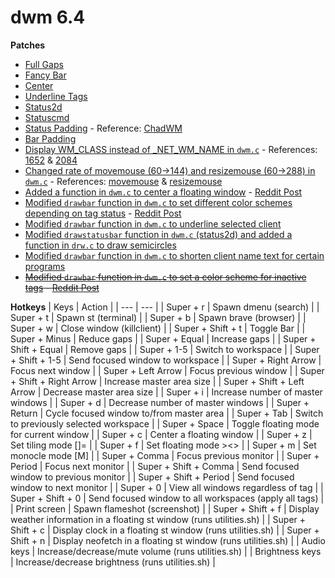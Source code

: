 # dwm 6.4
**Patches**
* [Full Gaps](https://dwm.suckless.org/patches/fullgaps/)
* [Fancy Bar](https://dwm.suckless.org/patches/fancybar/)
* [Center](https://dwm.suckless.org/patches/center/)
* [Underline Tags](https://dwm.suckless.org/patches/underlinetags/)
* [Status2d](https://dwm.suckless.org/patches/status2d/)
* [Statuscmd](https://dwm.suckless.org/patches/statuscmd/)
* [Status Padding](https://github.com/BetaLost/dwm/commit/42839e104b0b2408b29f04a83a2b1489f93b271d) - Reference: [ChadWM](https://github.com/siduck/chadwm)
* [Bar Padding](https://github.com/BetaLost/dwm/commit/c4e325d27afee974f5bfd06fb3ce03d06e22efe2)
* [Display WM_CLASS instead of _NET_WM_NAME in `dwm.c`](https://www.reddit.com/r/dwm/comments/ssm1ph/how_to_make_it_so_that_the_window_title_only/) - References: [1652](https://github.com/BetaLost/dwm/blob/f452d3ea748492e43054e3c43639894b394dd178/dwm.c#L1652) & [2084](https://github.com/BetaLost/dwm/blob/f452d3ea748492e43054e3c43639894b394dd178/dwm.c#L2084)
* [Changed rate of movemouse (60->144) and resizemouse (60->288) in `dwm.c`](https://www.reddit.com/r/suckless/comments/tlxaqr/comment/i2ovsb1/) - References: [movemouse](https://github.com/BetaLost/dwm/blob/f452d3ea748492e43054e3c43639894b394dd178/dwm.c#L1242) & [resizemouse](https://github.com/BetaLost/dwm/blob/f452d3ea748492e43054e3c43639894b394dd178/dwm.c#L1396)
* [Added a function in `dwm.c` to center a floating window](https://github.com/BetaLost/dwm/blob/2ede06ded3f8d5a3b74c7ff671f4e81d21977ef1/dwm.c#L2212-L2227) - [Reddit Post](https://www.reddit.com/r/suckless/comments/cphe3h/comment/ewqnx65/)
* [Modified `drawbar` function in `dwm.c` to set different color schemes depending on tag status](https://github.com/BetaLost/dwm/blob/2ede06ded3f8d5a3b74c7ff671f4e81d21977ef1/dwm.c#L761) - [Reddit Post](https://www.reddit.com/r/suckless/comments/o9fqci/comment/h3c6jhr/)
* [Modified `drawbar` function in `dwm.c` to underline selected client](https://github.com/BetaLost/dwm/blob/2ede06ded3f8d5a3b74c7ff671f4e81d21977ef1/dwm.c#L802-L803)
* [Modified `drawstatusbar` function in `dwm.c` (status2d) and added a function in `drw.c` to draw semicircles](https://github.com/BetaLost/dwm/commit/eb03e8b03b7fc2206c4bb471252cc296fb621de4)
* [Modified `drawbar` function in `dwm.c` to shorten client name text for certain programs](https://github.com/BetaLost/dwm/blob/16034c5586e7af4e1c7f0a500136fba519ca7923/dwm.c#L883-L887)
* ~~[Modified `drawbar` function in `dwm.c` to set a color scheme for inactive tags](https://gitlab.com/d1str0l3ss/d1str0l3ss-dwm/-/blob/master/dwm.c?ref_type=heads#L579-L587) - [Reddit Post](https://www.reddit.com/r/unixporn/comments/13af8z1/comment/jj7cxeo/)~~

**Hotkeys**
| Keys | Action |
| --- | --- |
| Super + r | Spawn dmenu (search) |
| Super + t | Spawn st (terminal) |
| Super + b | Spawn brave (browser) |
| Super + w | Close window (killclient) |
| Super + Shift + t | Toggle Bar |
| Super + Minus | Reduce gaps |
| Super + Equal | Increase gaps |
| Super + Shift + Equal | Remove gaps |
| Super + 1-5 | Switch to workspace |
| Super + Shift + 1-5 | Send focused window to workspace |
| Super + Right Arrow | Focus next window |
| Super + Left Arrow | Focus previous window |
| Super + Shift + Right Arrow | Increase master area size |
| Super + Shift + Left Arrow | Decrease master area size |
| Super + i | Increase number of master windows |
| Super + d | Decrease number of master windows |
| Super + Return | Cycle focused window to/from master area |
| Super + Tab | Switch to previously selected workspace |
| Super + Space | Toggle floating mode for current window |
| Super + c | Center a floating window |
| Super + z | Set tiling mode []= |
| Super + f | Set floating mode ><> |
| Super + m | Set monocle mode [M] |
| Super + Comma | Focus previous monitor |
| Super + Period | Focus next monitor |
| Super + Shift + Comma | Send focused window to previous monitor |
| Super + Shift + Period | Send focused window to next monitor |
| Super + 0 | View all windows regardless of tag |
| Super + Shift + 0 | Send focused window to all workspaces (apply all tags) |
| Print screen | Spawn flameshot (screenshot) |
| Super + Shift + f | Display weather information in a floating st window (runs utilities.sh) |
| Super + Shift + c | Display clock in a floating st window (runs utilities.sh) |
| Super + Shift + n | Display neofetch in a floating st window (runs utilities.sh) |
| Audio keys | Increase/decrease/mute volume (runs utilities.sh) |
| Brightness keys | Increase/decrease brightness (runs utilities.sh) |
